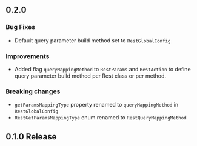 ## 0.2.0

### Bug Fixes

* Default query parameter build method set to `RestGlobalConfig`

### Improvements

* Added flag `queryMappingMethod` to `RestParams` and `RestAction` to define 
query parameter build method per Rest class or per method.

### Breaking changes

* `getParamsMappingType` property renamed to `queryMappingMethod` in `RestGlobalConfig`
* `RestGetParamsMappingType` enum renamed to `RestQueryMappingMethod`

## 0.1.0 Release